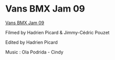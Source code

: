 # Vans BMX Jam 09

[Vans BMX Jam 09](https://www.youtube.com/watch?v=tBDWlxQ1l5s)

Filmed by Hadrien Picard & Jimmy-Cédric Pouzet

Edited by Hadrien Picard 

Music : Ola Podrida - Cindy
